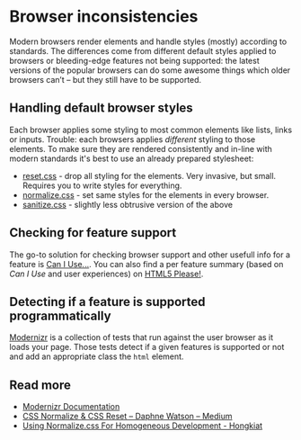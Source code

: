 # Browser inconsistencies

Modern browsers render elements and handle styles (mostly) according to standards. 
The differences come from different default styles applied to browsers 
or bleeding-edge features not being supported: the latest versions of the popular browsers can do some awesome things which older browsers can’t – but they still have to be supported. 

## Handling default browser styles

Each browser applies some styling to most common elements like lists, links or inputs. 
Trouble: each browsers applies *different* styling to those elements. 
To make sure they are rendered consistently and in-line with modern standards it's best to use an already prepared stylesheet:

- [reset.css](https://github.com/shannonmoeller/reset-css) - drop all styling for the elements. Very invasive, but small. Requires you to write styles for everything.
- [normalize.css](https://necolas.github.io/normalize.css) - set same styles for the elements in every browser. 
- [sanitize.css](https://github.com/csstools/sanitize.css) - slightly less obtrusive version of the above

## Checking for feature support

The go-to solution for checking browser support and other usefull info for a feature is [Can I Use...](caniuse.com). 
You can also find a per feature summary (based on *Can I Use* and user experiences) on [HTML5 Please!](http://html5please.com/). 

## Detecting if a feature is supported programmatically

[Modernizr](https://modernizr.com/) is a collection of tests that run against the user browser as it loads your page. 
Those tests detect if a given features is supported or not and add an appropriate class the `html` element.

## Read more 

- [Modernizr Documentation](https://modernizr.com/docs)
- [CSS Normalize & CSS Reset – Daphne Watson – Medium](https://medium.com/@DaphneWatson/css-normalize-css-reset-which-one-do-you-prefer-6e8cc593ac41)
- [Using Normalize.css For Homogeneous Development - Hongkiat](https://www.hongkiat.com/blog/normalized-css/)